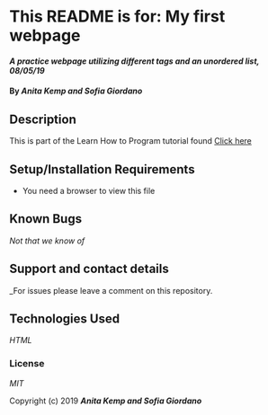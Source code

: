# This README is for: My first webpage

#### _A practice webpage utilizing different tags and an unordered list, 08/05/19_

#### By _Anita Kemp and Sofia Giordano_

## Description

This is part of the Learn How to Program tutorial found [Click here](https://www.learnhowtoprogram.com/introduction-to-programming/git-html-and-css-50152baf-07d4-4238-8421-4d6c423e6032/html-block-elements-part-2)

## Setup/Installation Requirements

* You need a browser to view this file


## Known Bugs

_Not that we know of_

## Support and contact details

_For issues please leave a comment on this repository. 

## Technologies Used

_HTML_

### License

*MIT*

Copyright (c) 2019 **_Anita Kemp and Sofia Giordano_**
